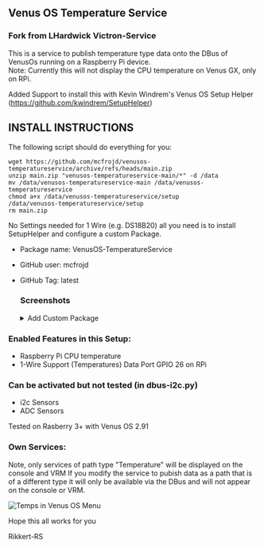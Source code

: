 ## Venus OS Temperature Service
### Fork from LHardwick Victron-Service

This is a service to publish temperature type data onto the DBus of VenusOs running on a Raspberry Pi device.  
Note: Currently this will not display the CPU temperature on Venus GX, only on RPi.

Added Support to install this with Kevin Windrem's Venus OS Setup Helper (https://github.com/kwindrem/SetupHelper)

## INSTALL INSTRUCTIONS

The following script should do everything for you:
```
wget https://github.com/mcfrojd/venusos-temperatureservice/archive/refs/heads/main.zip
unzip main.zip "venusos-temperatureservice-main/*" -d /data
mv /data/venusos-temperatureservice-main /data/venusos-temperatureservice
chmod a+x /data/venusos-temperatureservice/setup
/data/venusos-temperatureservice/setup
rm main.zip
```

No Settings needed for 1 Wire (e.g. DS18B20) all you need is to install SetupHelper and configure a custom Package.
  - Package name: VenusOS-TemperatureService
  - GitHub user: mcfrojd
  - GitHub Tag: latest

      ### Screenshots
      <details><summary>Add Custom Package</summary>

      ![PackageManager Menü](/screenshots/PackageManagerMenu.png)
      ![Add Custom Package ](/screenshots/PackageManagerAddPackage.png)
      ![Fill Custom Package](/screenshots/PackageManagerAddCustomPackage.png)
      ![Install Package](/screenshots/PackageManagerInstallAktivPackage.png)

</details>

### Enabled Features in this Setup:
  - Raspberry Pi CPU temperature
  - 1-Wire Support (Temperatures) Data Port GPIO 26 on RPi

### Can be activated but not tested (in dbus-i2c.py)
  - i2c Sensors
  - ADC Sensors

Tested on Rasberry 3+ with Venus OS 2.91

### Own Services:
 Note, only services of path type "Temperature" will be displayed on the console and VRM
 If you modify the service to pubish data as a path that is of a different type
 it will only be available via the DBus and will not appear on the console or VRM.

![Temps in Venus OS Menu](/screenshots/TempsInMenu.png)

Hope this all works for you

Rikkert-RS
